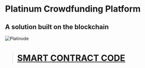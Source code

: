 # Platinum Crowdfunding Platform 
## A solution built on the blockchain
![Platinode](https://raw.githubusercontent.com/CyberGA/allassets/master/platinode.png)



> # [SMART CONTRACT CODE](https://github.com/CyberGA/platinode-contract)

